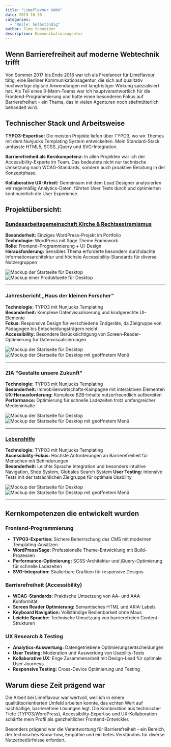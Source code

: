 ```yaml
---
title: "Limeflavour GmbH"
date: 2019-10-30
categories: 
  - "Rolle: Selbständig"
author: Timo Schneider
description: Kommunikationsagentur
---
```


## Wenn Barrierefreiheit auf moderne Webtechnik trifft

Von Sommer 2017 bis Ende 2018 war ich als Freelancer für Limeflavour tätig, eine Berliner Kommunikationsagentur, die sich auf qualitativ hochwertige digitale Anwendungen mit langfristiger Wirkung spezialisiert hat. Als Teil eines 3-Mann-Teams war ich hauptverantwortlich für die Frontend-Programmierung und hatte einen besonderen Fokus auf Barrierefreiheit - ein Thema, das in vielen Agenturen noch stiefmütterlich behandelt wird.

## Technischer Stack und Arbeitsweise

**TYPO3-Expertise:** Die meisten Projekte liefen über TYPO3, wo wir Themes mit dem Nunjucks Templating System entwickelten. Mein Standard-Stack umfasste HTML5, SCSS, jQuery und SVG-Integration.

**Barrierefreiheit als Kernkompetenz:** In allen Projekten war ich der Accessibility-Experte im Team. Das bedeutete nicht nur technische Umsetzung nach WCAG-Standards, sondern auch proaktive Beratung in der Konzeptphase.

**Kollaborative UX-Arbeit:** Gemeinsam mit dem Lead Designer analysierten wir regelmäßig Analytics-Daten, führten User Tests durch und optimierten kontinuierlich die User Experience.

## Projektübersicht:

### <a href="https://bagkr.de/" target="_blank">Bundesarbeitsgemeinschaft Kirche & Rechtsextremismus</a>
**Besonderheit:** Einziges WordPress-Projekt im Portfolio  
**Technologie:** WordPress mit Sage Theme Framework  
**Rolle:** Frontend-Programmierung + UI-Design  
**Herausforderung:** Sensibles Thema erforderte besonders durchdachte Informationsarchitektur und höchste Accessibility-Standards für diverse Nutzergruppen

<div class="grid grid-cols-1 gap-4 md:grid-cols-2">
  <Image
    src="/projects/limeflavour/images/bagkr01.png"
    alt="Mockup der Startseite für Desktop"
    width={1577}
    height={1170}
    class="w-[658px] w-full rounded-lg object-cover"
  />
  <Image
    src="/projects/limeflavour/images/bagkr02.png"
    alt="Mockup einer Produktseite für Desktop"
    width={1577}
    height={1170}
    class="w-[658px] w-full rounded-lg object-cover"
  />
</div>

---

### Jahresbericht „Haus der kleinen Forscher"
**Technologie:** TYPO3 mit Nunjucks Templating  
**Besonderheit:** Komplexe Datenvisualisierung und kindgerechte UI-Elemente  
**Fokus:** Responsive Design für verschiedene Endgeräte, da Zielgruppe von Pädagogen bis Entscheidungsträgern reicht  
**Accessibility:** Besondere Berücksichtigung von Screen-Reader-Optimierung für Datenvisualisierungen

<div class="grid grid-cols-1 gap-4 md:grid-cols-2">
  <Image
    src="/projects/limeflavour/images/kleineForscher01.png"
    alt="Mockup der Startseite für Desktop"
    width={1507}
    height={1170}
    class="w-[658px] w-full rounded-lg object-cover"
  />
  <Image
    src="/projects/limeflavour/images/kleineForscher03.png"
    alt="Mockup der Startseite für Desktop mit geöffnetem Menü"
    width={1507}
    height={1170}
    class="w-[658px] w-full rounded-lg object-cover"
  />
</div>

---

### ZIA "Gestalte unsere Zukunft"
**Technologie:** TYPO3 mit Nunjucks Templating  
**Besonderheit:** Immobilienwirtschafts-Kampagne mit interaktiven Elementen  
**UX-Herausforderung:** Komplexe B2B-Inhalte nutzerfreundlich aufbereiten  
**Performance:** Optimierung für schnelle Ladezeiten trotz umfangreicher Medieninhalte

<div class="grid grid-cols-1 gap-4 md:grid-cols-2">
  <Image
    src="/projects/limeflavour/images/zia01.png"
    alt="Mockup der Startseite für Desktop"
    width={1507}
    height={1170}
    class="w-[658px] w-full rounded-lg object-cover"
  />
  <Image
    src="/projects/limeflavour/images/zia02.png"
    alt="Mockup der Startseite für Desktop mit geöffnetem Menü"
    width={1507}
    height={1170}
    class="w-[658px] w-full rounded-lg object-cover"
  />
</div>

---

### <a href="https://www.lebenshilfe.de/" target="_blank">Lebenshilfe</a>
**Technologie:** TYPO3 mit Nunjucks Templating  
**Accessibility-Fokus:** Höchste Anforderungen an Barrierefreiheit für Menschen mit Behinderungen  
**Besonderheit:** Leichte Sprache Integration und besonders intuitive Navigation, Shop System, Globales Search System
**User Testing:** Intensive Tests mit der tatsächlichen Zielgruppe für optimale Usability

<div class="grid grid-cols-1 gap-4 md:grid-cols-2">
  <Image
    src="/projects/limeflavour/images/lebenshilfe_01.png"
    alt="Mockup der Startseite für Desktop"
    width={1507}
    height={1170}
    class="w-[658px] w-full rounded-lg object-cover"
  />
  <Image
    src="/projects/limeflavour/images/lebenshilfe_03.png"
    alt="Mockup der Startseite für Desktop mit geöffnetem Menü"
    width={1507}
    height={1170}
    class="w-[658px] w-full rounded-lg object-cover"
  />
</div>

---

## Kernkompetenzen die entwickelt wurden

### Frontend-Programmierung
- **TYPO3-Expertise:** Sichere Beherrschung des CMS mit modernen Templating-Ansätzen
- **WordPress/Sage:** Professionelle Theme-Entwicklung mit Build-Prozessen
- **Performance-Optimierung:** SCSS-Architektur und jQuery-Optimierung für schnelle Ladezeiten
- **SVG-Integration:** Skalierbare Grafiken für responsive Designs

### Barrierefreiheit (Accessibility)
- **WCAG-Standards:** Praktische Umsetzung von AA- und AAA-Konformität
- **Screen Reader Optimierung:** Semantisches HTML und ARIA-Labels
- **Keyboard Navigation:** Vollständige Bedienbarkeit ohne Maus
- **Leichte Sprache:** Technische Umsetzung von barrierefreien Content-Strukturen

### UX Research & Testing
- **Analytics-Auswertung:** Datengetriebene Optimierungsentscheidungen
- **User Testing:** Moderation und Auswertung von Usability-Tests
- **Kollaborative UX:** Enge Zusammenarbeit mit Design-Lead für optimale User Journeys
- **Responsive Testing:** Cross-Device Optimierung und Testing

## Warum diese Zeit prägend war

Die Arbeit bei Limeflavour war wertvoll, weil ich in einem qualitätsorientierten Umfeld arbeiten konnte, das echten Wert auf nachhaltige, barrierefreie Lösungen legt. Die Kombination aus technischer Tiefe (TYPO3/WordPress), Accessibility-Expertise und UX-Kollaboration schärfte mein Profil als ganzheitlicher Frontend-Entwickler.

Besonders prägend war die Verantwortung für Barrierefreiheit - ein Bereich, der technisches Know-how, Empathie und ein tiefes Verständnis für diverse Nutzerbedürfnisse erfordert.